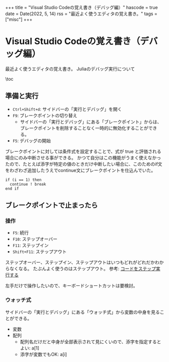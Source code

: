 +++
title = "Visual Studio Codeの覚え書き（デバッグ編）"
hascode = true
date = Date(2022, 5, 14)
rss = "最近よく使うエディタの覚え書き。"
tags = ["misc"]
+++

# Visual Studio Codeの覚え書き（デバッグ編）

最近よく使うエディタの覚え書き。
Juliaのデバッグ実行について

\toc

## 準備と実行

- `Ctrl+Shift+d`: サイドバーの「実行とデバッグ」を開く
- `F9`: ブレークポイントの切り替え
  - サイドバーの「実行とデバッグ」にある「ブレークポイント」からは、ブレークポイントを削除することなく一時的に無効化することができる。
- `F5`: デバッグの開始

ブレークポイントに対しては条件式を設定することで、式が true と評価される場合にのみ中断させる事ができる。
かつて自分はこの機能がうまく使えなかったので、たとえば添字が特定の値のときだけ中断したい場合に、このためのif文をわざわざ追加したうえでcontinue文にブレークポイントを仕込んでいた。

```
if (i == 1) then
  continue ! break
end if
```

## ブレークポイントで止まったら

### 操作

- `F5`: 続行
- `F10`: ステップオーバー
- `F11`: ステップイン
- `Shift+F11`: ステップアウト

ステップオーバー、ステップイン、ステップアウトはいつもどれがどれだかわからなくなる。
たぶんよく使うのはステップアウト。
参考: [コードをステップ実行する](https://developer.mozilla.org/ja/docs/Tools/Debugger/How_to/Step_through_code)

左手だけで操作したいので、キーボードショートカットは要検討。

### ウォッチ式

サイドバーの「実行とデバッグ」にある「ウォッチ式」から変数の中身を見ることができる。

- 変数
- 配列
  - 配列名だけだと中身が全部表示されて見にくいので、添字を指定するとよい: a[1]
  - 添字が変数でもOK: a[i]
